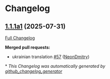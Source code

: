 # Changelog

## [1.1.1a1](https://github.com/NeonGeckoCom/skill-camera/tree/1.1.1a1) (2025-07-31)

[Full Changelog](https://github.com/NeonGeckoCom/skill-camera/compare/1.1.0...1.1.1a1)

**Merged pull requests:**

- ukrainian translation [\#57](https://github.com/NeonGeckoCom/skill-camera/pull/57) ([NeonDmitry](https://github.com/NeonDmitry))



\* *This Changelog was automatically generated by [github_changelog_generator](https://github.com/github-changelog-generator/github-changelog-generator)*

